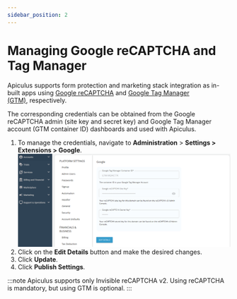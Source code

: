 ```yaml
---
sidebar_position: 2
---
```

# Managing Google reCAPTCHA and Tag Manager

Apiculus supports form protection and marketing stack integration as in-built apps using [Google reCAPTCHA](https://www.google.com/recaptcha/) and [Google Tag Manager (GTM)](https://tagmanager.google.com/), respectively.

The corresponding credentials can be obtained from the Google reCAPTCHA admin (site key and secret key) and Google Tag Manager account (GTM container ID) dashboards and used with Apiculus. 

1. To manage the credentials, navigate to **Administration** > **Settings > Extensions > Google**.
   ![Managing Google reCAPTCHA and Tag Manager](img/ManagingGooglereCAPTCHAandTagManager.png)
2. Click on the **Edit Details** button and make the desired changes.
3. Click **Update**.
4. Click **Publish Settings**.

:::note
Apiculus supports only Invisible reCAPTCHA v2. Using reCAPTCHA is mandatory, but using GTM is optional.
:::



